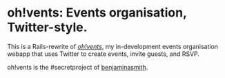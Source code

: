 # oh!vents: Events organisation, Twitter-style.

This is a Rails-rewrite of [*oh!vents*](http://ohvents.com/), my in-development events organisation webapp that uses Twitter to create events, invite guests, and RSVP. 

oh!vents is the #secretproject of [benjaminasmith](http://www.benjaminasmith.com/).

